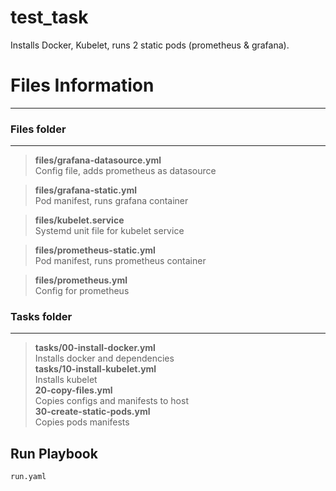 test_task
=========

Installs Docker, Kubelet, runs 2 static pods (prometheus & grafana).


# Files Information
------------------
### Files folder
------------------
>**files/grafana-datasource.yml**  
Config file, adds prometheus as datasource

>**files/grafana-static.yml**  
Pod manifest, runs grafana container  

>**files/kubelet.service**  
Systemd unit file for kubelet service  

>**files/prometheus-static.yml**  
Pod manifest, runs prometheus container  

>**files/prometheus.yml**  
Config for prometheus  

### Tasks folder
------------------
>**tasks/00-install-docker.yml**  
Installs docker and dependencies  
>**tasks/10-install-kubelet.yml**  
Installs kubelet  
>**20-copy-files.yml**  
Copies configs and manifests to host  
>**30-create-static-pods.yml**  
Copies pods manifests  


Run Playbook
----------------
`run.yaml`